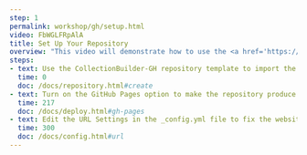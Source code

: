 ```yaml
---
step: 1
permalink: workshop/gh/setup.html
video: FbWGLFRpAlA
title: Set Up Your Repository
overview: "This video will demonstrate how to use the <a href='https://www.github.com/collectionbuilder/collectionbuilder-gh'>CollectionBuilder-GH</a> set up your GitHub repository."
steps: 
- text: Use the CollectionBuilder-GH repository template to import the files.
  time: 0
  doc: /docs/repository.html#create
- text: Turn on the GitHub Pages option to make the repository produce a website.
  time: 217
  doc: /docs/deploy.html#gh-pages
- text: Edit the URL Settings in the _config.yml file to fix the website.
  time: 300
  doc: /docs/config.html#url
---
```

 

